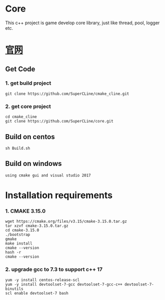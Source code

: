 # Core
This c++ project is game develop core library, just like thread, pool, logger etc.

# [官网](https://www.supercline.com/)
## Get Code
### 1. get build project
	git clone https://github.com/SuperCLine/cmake_cline.git
### 2. get core project
	cd cmake_cline
	git clone https://github.com/SuperCLine/core.git
## Build on centos
	sh Build.sh

## Build on windows
	using cmake gui and visual studio 2017

# Installation requirements
### 1. CMAKE 3.15.0
	wget https://cmake.org/files/v3.15/cmake-3.15.0.tar.gz 
	tar xzvf cmake-3.15.0.tar.gz
	cd cmake-3.15.0
	./bootstrap
	gmake
	make install
	cmake --version
	hash -r
	cmake --version
### 2. upgrade gcc to 7.3 to support c++ 17
	yum -y install centos-release-scl
	yum -y install devtoolset-7-gcc devtoolset-7-gcc-c++ devtoolset-7-binutils
	scl enable devtoolset-7 bash